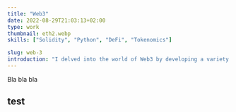 ```yaml
---
title: "Web3"
date: 2022-08-29T21:03:13+02:00
type: work
thumbnail: eth2.webp
skills: ["Solidity", "Python", "DeFi", "Tokenomics"]

slug: web-3
introduction: "I delved into the world of Web3 by developing a variety of projects utilizing smart contracts and token economics."
---
```

Bla bla bla

## test

